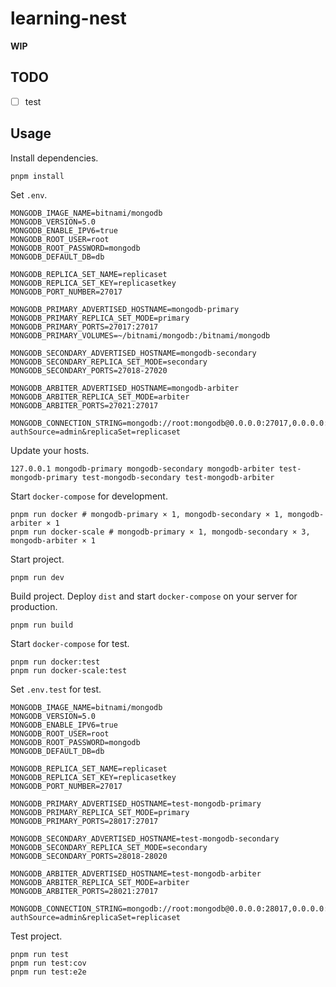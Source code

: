 # learning-nest

**WIP**

## TODO

- [ ] test

## Usage

Install dependencies.

```shell
pnpm install
```

Set `.env`.

```shell
MONGODB_IMAGE_NAME=bitnami/mongodb
MONGODB_VERSION=5.0
MONGODB_ENABLE_IPV6=true
MONGODB_ROOT_USER=root
MONGODB_ROOT_PASSWORD=mongodb
MONGODB_DEFAULT_DB=db

MONGODB_REPLICA_SET_NAME=replicaset
MONGODB_REPLICA_SET_KEY=replicasetkey
MONGODB_PORT_NUMBER=27017

MONGODB_PRIMARY_ADVERTISED_HOSTNAME=mongodb-primary
MONGODB_PRIMARY_REPLICA_SET_MODE=primary
MONGODB_PRIMARY_PORTS=27017:27017
MONGODB_PRIMARY_VOLUMES=~/bitnami/mongodb:/bitnami/mongodb

MONGODB_SECONDARY_ADVERTISED_HOSTNAME=mongodb-secondary
MONGODB_SECONDARY_REPLICA_SET_MODE=secondary
MONGODB_SECONDARY_PORTS=27018-27020

MONGODB_ARBITER_ADVERTISED_HOSTNAME=mongodb-arbiter
MONGODB_ARBITER_REPLICA_SET_MODE=arbiter
MONGODB_ARBITER_PORTS=27021:27017

MONGODB_CONNECTION_STRING=mongodb://root:mongodb@0.0.0.0:27017,0.0.0.0:27018,0.0.0.0:27019,0.0.0.0:27020,0.0.0.0:27021/db?authSource=admin&replicaSet=replicaset

```

Update your hosts.

```hosts
127.0.0.1 mongodb-primary mongodb-secondary mongodb-arbiter test-mongodb-primary test-mongodb-secondary test-mongodb-arbiter
```

Start `docker-compose` for development.

```shell
pnpm run docker # mongodb-primary × 1, mongodb-secondary × 1, mongodb-arbiter × 1
pnpm run docker-scale # mongodb-primary × 1, mongodb-secondary × 3, mongodb-arbiter × 1
```

Start project.

```shell
pnpm run dev
```

Build project. Deploy `dist` and start `docker-compose` on your server for production.

```shell
pnpm run build
```

Start `docker-compose` for test.

```shell
pnpm run docker:test
pnpm run docker-scale:test
```

Set `.env.test` for test.

```shell
MONGODB_IMAGE_NAME=bitnami/mongodb
MONGODB_VERSION=5.0
MONGODB_ENABLE_IPV6=true
MONGODB_ROOT_USER=root
MONGODB_ROOT_PASSWORD=mongodb
MONGODB_DEFAULT_DB=db

MONGODB_REPLICA_SET_NAME=replicaset
MONGODB_REPLICA_SET_KEY=replicasetkey
MONGODB_PORT_NUMBER=27017

MONGODB_PRIMARY_ADVERTISED_HOSTNAME=test-mongodb-primary
MONGODB_PRIMARY_REPLICA_SET_MODE=primary
MONGODB_PRIMARY_PORTS=28017:27017

MONGODB_SECONDARY_ADVERTISED_HOSTNAME=test-mongodb-secondary
MONGODB_SECONDARY_REPLICA_SET_MODE=secondary
MONGODB_SECONDARY_PORTS=28018-28020

MONGODB_ARBITER_ADVERTISED_HOSTNAME=test-mongodb-arbiter
MONGODB_ARBITER_REPLICA_SET_MODE=arbiter
MONGODB_ARBITER_PORTS=28021:27017

MONGODB_CONNECTION_STRING=mongodb://root:mongodb@0.0.0.0:28017,0.0.0.0:28018,0.0.0.0:28019,0.0.0.0:28020,0.0.0.0:28021/db?authSource=admin&replicaSet=replicaset

```

Test project.

```shell
pnpm run test
pnpm run test:cov
pnpm run test:e2e
```
